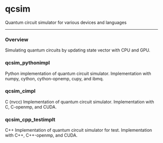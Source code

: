 # qcsim
Quantum circuit simulator for various devices and languages

---

### Overview
Simulating quantum circuits by updating state vector with CPU and GPU.

### qcsim_pythonimpl

Python implementation of quantum circuit simulator.
Implementation with numpy, cython, cython-opnemp, cupy, and ibmq.

### qcsim_cimpl

C (nvcc) Implementation of quantum circuit simulator.
Implementation with C, C-openmp, and CUDA.

### qcsim_cpp_testimplt

C++ Implementation of quantum circuit simulator for test.
Implementation with C++, C++-openmp, and CUDA.

